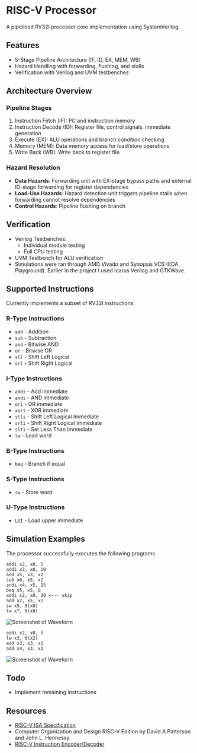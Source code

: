 # RISC-V Processor

A pipelined RV32I processor core implementation using SystemVerilog.

## Features

- 5-Stage Pipeline Architecture (IF, ID, EX, MEM, WB)
- Hazard Handling with forwarding, flushing, and stalls
- Verification with Verilog and UVM testbenches

## Architecture Overview

### Pipeline Stages

1. Instruction Fetch (IF): PC and instruction memory
2. Instruction Decode (ID): Register file, control signals, immediate generation
3. Execute (EX): ALU operations and branch condition checking
4. Memory (MEM): Data memory access for load/store operations
5. Write Back (WB): Write back to register file

### Hazard Resolution

- **Data Hazards**: Forwarding unit with EX-stage bypass paths and external ID-stage forwarding for register dependencies
- **Load-Use Hazards**: Hazard detection unit triggers pipeline stalls when forwarding cannot resolve dependencies
- **Control Hazards**: Pipeline flushing on branch

## Verification

- Verilog Testbenches: 
    - Individual module testing
    - Full CPU testing
- UVM Testbench for ALU verification 
- Simulations were ran through AMD Vivado and Synopsis VCS (EDA Playground). Earlier in the project I used Icarus Verilog and GTKWave.

## Supported Instructions

Currently implements a subset of RV32I instructions:

### R-Type Instructions  
- `add` - Addition
- `sub` - Subtraction
- `and` - Bitwise AND
- `or` - Bitwise OR
- `sll` - Shift Left Logical
- `srl` - Shift Right Logical

### I-Type Instructions
- `addi` - Add immediate
- `andi` - AND immediate
- `ori` - OR immediate
- `xori` - XOR immediate
- `slli` - Shift Left Logical Immediate
- `srli` - Shift Right Logical Immediate
- `slti` - Set Less Than Immediate
- `lw` - Load word

### B-Type Instructions
- `beq` - Branch if equal

### S-Type Instructions
- `sw` - Store word

### U-Type Instructions
- `LUI` - Load upper immediate

## Simulation Examples

The processor successfully executes the following programs

```assembly
addi x2, x0, 5 
addi x3, x0, 10
add x5, x3, x2 
sub x6, x5, x2 
andi x4, x5, 15
beq x5, x5, 8  
addi x2, x0, 20 <--- skip
add x2, x5, x2 
sw x5, 0(x0)   
lw x7, 0(x0)   
```

![Screenshot of Waveform](https://files.catbox.moe/hidi1o.png)

```assembly
addi x2, x0, 5
lw x3, 0(x2)
add x3, x3, x1
add x4, x3, x3 
```

![Screenshot of Waveform](https://files.catbox.moe/lvyevl.png)

## Todo

- Implement remaining instructions

## Resources

- [RISC-V ISA Specification](https://drive.google.com/file/d/1s0lZxUZaa7eV_O0_WsZzaurFLLww7ou5/view)
- Computer Organization and Design RISC-V Edition by David A Patterson and John L. Hennessy
- [RISC-V Instruction Encoder/Decoder](https://luplab.gitlab.io/rvcodecjs)
